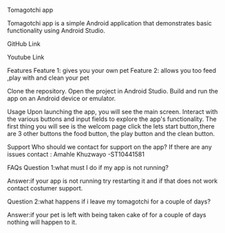 Tomagotchi app

 Tomagotchi app is a simple Android application that demonstrates basic functionality using Android Studio.

GitHub Link


Youtube Link


Features
Feature 1: gives you your own pet 
Feature 2: allows you too feed ,play with and clean your pet

Clone the repository.
Open the project in Android Studio.
Build and run the app on an Android device or emulator.

Usage
Upon launching the app, you will see the main screen.
Interact with the various buttons and input fields to explore the app's functionality.
The first thing you will see is the welcom page click the lets start button,there are 3 other buttons the food button, the play button and the clean button.

Support
Who should we contact for support on the app?
If there are any issues contact : Amahle Khuzwayo -ST10441581

FAQs
Question 1:what must I do if my app is not running?

Answer:if your app is not running try restarting it and if that does not work contact costumer support.

Question 2:what happens if i leave my tomagotchi for a couple of days?

Answer:if your pet is left with being taken cake of for a couple of days nothing will happen to it.

